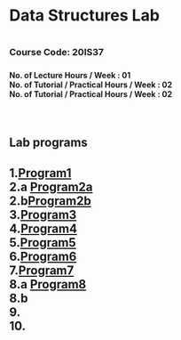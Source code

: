 
<h1>Data Structures Lab<h1>
<h3>Course Code: 20IS37<h3>
  <h4>No. of Lecture Hours / Week : 01 </br>
No. of Tutorial / Practical 
  Hours / Week : 02 </br>
No. of Tutorial / Practical 
Hours / Week : 02<h4> <br>
  
  
<h2> Lab programs <h2>
  
1.<a href="https://github.com/Supreeth2319/Data-Structure-lab-set-programs/blob/main/PROGRAM%201%20(string_pattern_matching).c">Program1</a> <br>
2.a <a href="https://github.com/Supreeth2319/Data-Structure-lab-set-programs/blob/main/PROGRAM%202(Infix%20To%20Postfix).c">Program2a</a> <br>
2.b<a href="https://github.com/Supreeth2319/Data-Structure-lab-set-programs/blob/main/PROGRAM%202(Evaluation%20of%20expression).c">Program2b</a> <br>
3.<a href="https://github.com/Supreeth2319/Data-Structure-lab-set-programs/blob/main/PROGRAM%203(Priority%20queue).c">Program3</a> <br>
4.<a href="https://github.com/Supreeth2319/Data-Structure-lab-set-programs/blob/main/PROGRAM%204(Union%20and%20interception).c">Program4</a> <br>
5.<a href="https://github.com/Supreeth2319/Data-Structure-lab-set-programs/blob/main/PROGRAM%205(Binary%20search%20tree).c">Program5</a> <br>
6.<a href="https://github.com/Supreeth2319/Data-Structure-lab-set-programs/blob/main/PROGRAM%206(Doubly%20linked%20list).c">Program6</a> <br>
7.<a href="https://github.com/Supreeth2319/Data-Structure-lab-set-programs/blob/main/PROGRAM%207(AVL%20Tree).c">Program7</a> <br>
8.a <a href="https://github.com/Supreeth2319/Data-Structure-lab-set-programs/blob/main/PROGRAM%208(BFS).c">Program8</a> <br>
8.b <a href="https://github.com/Supreeth2319/Data-Structure-lab-set-programs/blob/main/PROGRAM%208(DFS).c"></a> <br>
9.<a href="https://github.com/Supreeth2319/Data-Structure-lab-set-programs/blob/main/PROGRAM%209(Hashing).c"></a> <br>
10.<a href="https://github.com/Supreeth2319/Data-Structure-lab-set-programs/blob/main/PROGRAM%2010(redblacktree).c"></a> <br>
 
 

